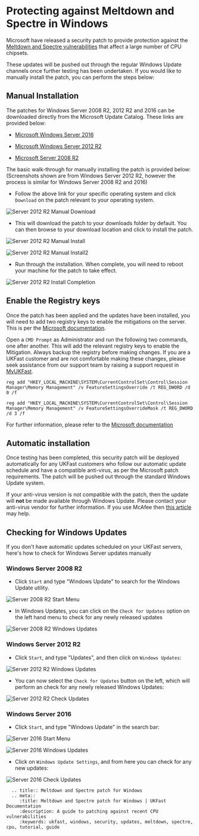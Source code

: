 # Protecting against Meltdown and Spectre in Windows

Microsoft have released a security patch to provide protection against the [Meltdown and Spectre vulnerabilities](/security/meltdown) that affect a large number of CPU chipsets.

These updates will be pushed out through the regular Windows Update channels once further testing has been undertaken. If you would like to manually install the patch, you can perform the steps below:

## Manual Installation

The patches for Windows Server 2008 R2, 2012 R2 and 2016 can be downloaded directly from the Microsoft Update Catalog. These links are provided below:

* [Microsoft Windows Server 2016](https://www.catalog.update.microsoft.com/Search.aspx?q=KB4056890)

* [Microsoft Windows Server 2012 R2](https://www.catalog.update.microsoft.com/Search.aspx?q=KB4056898)

* [Microsoft Server 2008 R2](https://www.catalog.update.microsoft.com/Search.aspx?q=KB4056897)

The basic walk-through for manually installing the patch is provided below:
(Screenshots shown are from Windows Server 2012 R2, however the process is similar for Windows Server 2008 R2 and 2016)

* Follow the above link for your specific operating system and click `Download` on the patch relevant to your operating system.

![Server 2012 R2 Manual Download](Images/meltdownpatch/2012r2-UpdateCatalog1.png)

* This will download the patch to your downloads folder by default. You can then browse to your download location and click to install the patch.

![Server 2012 R2 Manual Install](Images/meltdownpatch/2012r2-UpdateCatalog2.png)

![Server 2012 R2 Manual Install2](Images/meltdownpatch/2012r2-UpdateCatalog3.png)

* Run through the installation. When complete, you will need to reboot your machine for the patch to take effect.

![Server 2012 R2 Install Completion](Images/meltdownpatch/2012r2-installcomplete.png)

## Enable the Registry keys

Once the patch has been applied and the updates have been installed, you will need to add two registry keys to enable the mitigations on the server. This is per the [Microsoft documentation](https://support.microsoft.com/en-us/help/4072698/windows-server-guidance-to-protect-against-the-speculative-execution-s).

Open a `CMD Prompt` as Administrator and run the following two commands, one after another. This will add the relevant registry keys to enable the Mitigation.  Always backup the registry before making changes.  If you are a UKFast customer and are not comfortable making these changes, please seek assistance from our support team by raising a support request in [MyUKFast](https://portal.ans.co.uk/pss/add.php).

```console
reg add "HKEY_LOCAL_MACHINE\SYSTEM\CurrentControlSet\Control\Session Manager\Memory Management" /v FeatureSettingsOverride /t REG_DWORD /d 0 /f

reg add "HKEY_LOCAL_MACHINE\SYSTEM\CurrentControlSet\Control\Session Manager\Memory Management" /v FeatureSettingsOverrideMask /t REG_DWORD /d 3 /f
```

For further information, please refer to the [Microsoft documentation](https://support.microsoft.com/en-us/help/4072698/windows-server-guidance-to-protect-against-the-speculative-execution-s)


## Automatic installation

Once testing has been completed, this security patch will be deployed automatically for any UKFast customers who follow our automatic update schedule and have a compatible anti-virus, as per the Microsoft patch requirements. The patch will be pushed out through the standard Windows Update system.

If your anti-virus version is not compatible with the patch, then the update will **not** be made available through Windows Update. Please contact your anti-virus vendor for further information.  If you use McAfee then [this article](https://kc.mcafee.com/corporate/index?page=content&id=KB90167) may help.

## Checking for Windows Updates

If you don't have automatic updates scheduled on your UKFast servers, here's how to check for Windows Server updates manually

### Windows Server 2008 R2

* Click `Start` and type "Windows Update" to search for the Windows Update utility.

![Server 2008 R2 Start Menu](Images/meltdownpatch/2008-WindowsUpdates1.PNG)

* In Windows Updates, you can click on the `Check for Updates` option on the left hand menu to check for any newly released updates

![Server 2008 R2 Windows Updates](Images/meltdownpatch/2008-WindowsUpdates2.PNG)

### Windows Server 2012 R2

* Click `Start`, and type "Updates", and then click on `Windows Updates`:

![Server 2012 R2 Windows Updates](Images/meltdownpatch/2012r2-controlAlt.png)

* You can now select the `Check for Updates` button on the left, which will perform an check for any newly released Windows Updates:

![Server 2012 R2 Check Updates](Images/meltdownpatch/2012r2-control4.png)

### Windows Server 2016

* Click `Start`, and type "Windows Update" in the search bar:

![Server 2016 Start Menu](Images/meltdownpatch/2016-WindowsUpdate1.png)

![Server 2016 Windows Updates](Images/meltdownpatch/2016-WindowsUpdate2.png)

* Click on `Windows Update Settings`, and from here you can check for any new updates:

![Server 2016 Check Updates](Images/meltdownpatch/2016-WindowsUpdate3.png)


```eval_rst
  .. title:: Meltdown and Spectre patch for Windows
  .. meta::
     :title: Meltdown and Spectre patch for Windows | UKFast Documentation
     :description: A guide to patching against recent CPU vulnerabilities
     :keywords: ukfast, windows, security, updates, meltdown, spectre, cpu, tutorial, guide
```
